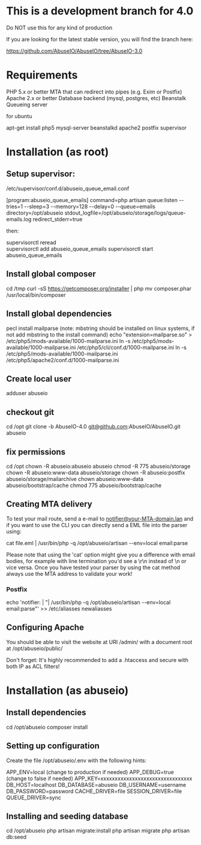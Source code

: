 # This is a development branch for 4.0

Do NOT use this for any kind of production

If you are looking for the latest stable version, you will find the branch here:

https://github.com/AbuseIO/AbuseIO/tree/AbuseIO-3.0

# Requirements

PHP 5.x or better
MTA that can redirect into pipes (e.g. Exim or Postfix)
Apache 2.x or better
Database backend (mysql, postgres, etc)
Beanstalk Queueing server

for ubuntu

apt-get install php5 mysql-server beanstalkd apache2 postfix supervisor

# Installation (as root)

## Setup supervisor:

/etc/supervisor/conf.d/abuseio_queue_email.conf

[program:abuseio_queue_emails]
command=php artisan queue:listen --tries=1 --sleep=3 --memory=128 --delay=0 --queue=emails
directory=/opt/abuseio
stdout_logfile=/opt/abuseio/storage/logs/queue-emails.log
redirect_stderr=true

then:

supervisorctl reread  
supervisorctl add abuseio_queue_emails
supervisorctl start abuseio_queue_emails

## Install global composer 

cd /tmp
curl -sS https://getcomposer.org/installer | php
mv composer.phar /usr/local/bin/composer

## Install global dependencies

pecl install mailparse (note: mbstring should be installed on linux systems, if not add mbstring to the install command)
echo "extension=mailparse.so" > /etc/php5/mods-available/1000-mailparse.ini
ln -s /etc/php5/mods-available/1000-mailparse.ini /etc/php5/cli/conf.d/1000-mailparse.ini
ln -s /etc/php5/mods-available/1000-mailparse.ini /etc/php5/apache2/conf.d/1000-mailparse.ini

## Create local user 

adduser abuseio

## checkout git

cd /opt
git clone -b AbuseIO-4.0 git@github.com:AbuseIO/AbuseIO.git abuseio

## fix permissions

cd /opt
chown -R abuseio:abuseio abuseio
chmod -R 775 abuseio/storage
chown -R abuseio:www-data abuseio/storage
chown -R abuseio:postfix abuseio/storage/mailarchive
chown abuseio:www-data abuseio/bootstrap/cache
chmod 775 abuseio/bootstrap/cache

## Creating MTA delivery

To test your mail route, send a e-mail to notifier@your-MTA-domain.lan and if you want to use the CLI you can directly
send a EML file into the parser using:

cat file.eml | /usr/bin/php -q /opt/abuseio/artisan --env=local email:parse

Please note that using the 'cat' option might give you a difference with email bodies, for example with line 
termination you'd see a \r\n instead of \n or vice versa. Once you have tested your parser by using the cat method
always use the MTA address to validate your work!

### Postfix
 
echo 'notifier: | "| /usr/bin/php -q /opt/abuseio/artisan --env=local email:parse"' >> /etc/aliasses
newaliasses

## Configuring Apache

You should be able to visit the website at URI /admin/ with a document root at /opt/abuseio/public/

Don't forget: It's highly recommended to add a .htaccess and secure with both IP as ACL filters!

# Installation (as abuseio)

## Install dependencies

cd /opt/abuseio
composer install

## Setting up configuration

Create the file /opt/abuseio/.env with the following hints:

APP_ENV=local (change to production if needed)
APP_DEBUG=true (change to false if needed)
APP_KEY=xxxxxxxxxxxxxxxxxxxxxxxxxxxxxxxx
DB_HOST=localhost
DB_DATABASE=abuseio
DB_USERNAME=username
DB_PASSWORD=password
CACHE_DRIVER=file
SESSION_DRIVER=file
QUEUE_DRIVER=sync

## Installing and seeding database

cd /opt/abuseio
php artisan migrate:install
php artisan migrate
php artisan db:seed

